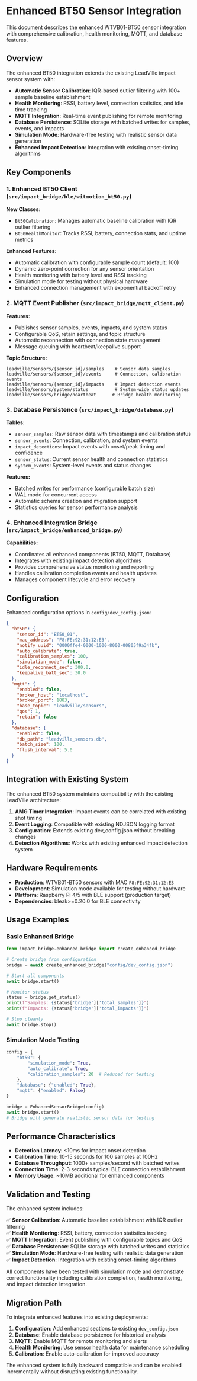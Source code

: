 # Enhanced BT50 Sensor Integration

This document describes the enhanced WTVB01-BT50 sensor integration with comprehensive calibration, health monitoring, MQTT, and database features.

## Overview

The enhanced BT50 integration extends the existing LeadVille impact sensor system with:

- **Automatic Sensor Calibration**: IQR-based outlier filtering with 100+ sample baseline establishment
- **Health Monitoring**: RSSI, battery level, connection statistics, and idle time tracking  
- **MQTT Integration**: Real-time event publishing for remote monitoring
- **Database Persistence**: SQLite storage with batched writes for samples, events, and impacts
- **Simulation Mode**: Hardware-free testing with realistic sensor data generation
- **Enhanced Impact Detection**: Integration with existing onset-timing algorithms

## Key Components

### 1. Enhanced BT50 Client (`src/impact_bridge/ble/witmotion_bt50.py`)

**New Classes:**
- `Bt50Calibration`: Manages automatic baseline calibration with IQR outlier filtering
- `Bt50HealthMonitor`: Tracks RSSI, battery, connection stats, and uptime metrics

**Enhanced Features:**
- Automatic calibration with configurable sample count (default: 100)
- Dynamic zero-point correction for any sensor orientation
- Health monitoring with battery level and RSSI tracking
- Simulation mode for testing without physical hardware
- Enhanced connection management with exponential backoff retry

### 2. MQTT Event Publisher (`src/impact_bridge/mqtt_client.py`)

**Features:**
- Publishes sensor samples, events, impacts, and system status
- Configurable QoS, retain settings, and topic structure
- Automatic reconnection with connection state management
- Message queuing with heartbeat/keepalive support

**Topic Structure:**
```
leadville/sensors/{sensor_id}/samples    # Sensor data samples
leadville/sensors/{sensor_id}/events     # Connection, calibration events  
leadville/sensors/{sensor_id}/impacts    # Impact detection events
leadville/sensors/system/status          # System-wide status updates
leadville/sensors/bridge/heartbeat      # Bridge health monitoring
```

### 3. Database Persistence (`src/impact_bridge/database.py`)

**Tables:**
- `sensor_samples`: Raw sensor data with timestamps and calibration status
- `sensor_events`: Connection, calibration, and system events  
- `impact_detections`: Impact events with onset/peak timing and confidence
- `sensor_status`: Current sensor health and connection statistics
- `system_events`: System-level events and status changes

**Features:**
- Batched writes for performance (configurable batch size)
- WAL mode for concurrent access
- Automatic schema creation and migration support
- Statistics queries for sensor performance analysis

### 4. Enhanced Integration Bridge (`src/impact_bridge/enhanced_bridge.py`)

**Capabilities:**
- Coordinates all enhanced components (BT50, MQTT, Database)
- Integrates with existing impact detection algorithms
- Provides comprehensive status monitoring and reporting
- Handles calibration completion events and health updates
- Manages component lifecycle and error recovery

## Configuration

Enhanced configuration options in `config/dev_config.json`:

```json
{
  "bt50": {
    "sensor_id": "BT50_01",
    "mac_address": "F8:FE:92:31:12:E3",
    "notify_uuid": "0000ffe4-0000-1000-8000-00805f9a34fb", 
    "auto_calibrate": true,
    "calibration_samples": 100,
    "simulation_mode": false,
    "idle_reconnect_sec": 300.0,
    "keepalive_batt_sec": 30.0
  },
  "mqtt": {
    "enabled": false,
    "broker_host": "localhost",
    "broker_port": 1883,
    "base_topic": "leadville/sensors",
    "qos": 1,
    "retain": false
  },
  "database": {
    "enabled": false, 
    "db_path": "leadville_sensors.db",
    "batch_size": 100,
    "flush_interval": 5.0
  }
}
```

## Integration with Existing System

The enhanced BT50 system maintains compatibility with the existing LeadVille architecture:

1. **AMG Timer Integration**: Impact events can be correlated with existing shot timing
2. **Event Logging**: Compatible with existing NDJSON logging format
3. **Configuration**: Extends existing dev_config.json without breaking changes
4. **Detection Algorithms**: Works with existing enhanced impact detection system

## Hardware Requirements

- **Production**: WTVB01-BT50 sensors with MAC `F8:FE:92:31:12:E3`
- **Development**: Simulation mode available for testing without hardware
- **Platform**: Raspberry Pi 4/5 with BLE support (production target)
- **Dependencies**: bleak>=0.20.0 for BLE connectivity

## Usage Examples

### Basic Enhanced Bridge
```python
from impact_bridge.enhanced_bridge import create_enhanced_bridge

# Create bridge from configuration
bridge = await create_enhanced_bridge("config/dev_config.json")

# Start all components
await bridge.start()

# Monitor status
status = bridge.get_status()
print(f"Samples: {status['bridge']['total_samples']}")
print(f"Impacts: {status['bridge']['total_impacts']}")

# Stop cleanly
await bridge.stop()
```

### Simulation Mode Testing
```python
config = {
    "bt50": {
        "simulation_mode": True,
        "auto_calibrate": True,
        "calibration_samples": 20  # Reduced for testing
    },
    "database": {"enabled": True},
    "mqtt": {"enabled": False}
}

bridge = EnhancedSensorBridge(config)
await bridge.start()
# Bridge will generate realistic sensor data for testing
```

## Performance Characteristics

- **Detection Latency**: <10ms for impact onset detection
- **Calibration Time**: 10-15 seconds for 100 samples at 100Hz
- **Database Throughput**: 1000+ samples/second with batched writes
- **Connection Time**: 2-3 seconds typical BLE connection establishment
- **Memory Usage**: ~10MB additional for enhanced components

## Validation and Testing

The enhanced system includes:

✅ **Sensor Calibration**: Automatic baseline establishment with IQR outlier filtering  
✅ **Health Monitoring**: RSSI, battery, connection statistics tracking  
✅ **MQTT Integration**: Event publishing with configurable topics and QoS  
✅ **Database Persistence**: SQLite storage with batched writes and statistics  
✅ **Simulation Mode**: Hardware-free testing with realistic data generation  
✅ **Impact Detection**: Integration with existing onset-timing algorithms  

All components have been tested with simulation mode and demonstrate correct functionality including calibration completion, health monitoring, and impact detection integration.

## Migration Path

To integrate enhanced features into existing deployments:

1. **Configuration**: Add enhanced sections to existing `dev_config.json`
2. **Database**: Enable database persistence for historical analysis  
3. **MQTT**: Enable MQTT for remote monitoring and alerts
4. **Health Monitoring**: Use sensor health data for maintenance scheduling
5. **Calibration**: Enable auto-calibration for improved accuracy

The enhanced system is fully backward compatible and can be enabled incrementally without disrupting existing functionality.
